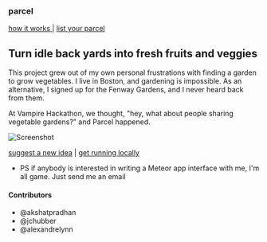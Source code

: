 ### parcel ###

[how it works ](http://youtu.be/sw_FiKyD4bg?hd=1) |
[list your parcel](http://parcel.herokuapp.com) 

## Turn idle back yards into fresh fruits and veggies ##

This project grew out of my own personal frustrations with finding a
garden to grow vegetables. I live in Boston, and gardening is
impossible. As an alternative, I signed up for the Fenway Gardens, and
I never heard back from them.

At Vampire Hackathon, we thought, "hey, what about people sharing
vegetable gardens?" and Parcel happened.

![Screenshot](https://raw.github.com/akshatpradhan/parcel/master/parcel.png)

[suggest a new idea](https://github.com/akshatpradhan/parcel/issues) |
[get running locally](https://github.com/akshatpradhan/parcel/wiki)

* PS if anybody is interested in writing a Meteor app interface with
  me, I'm all game. Just send me an email

#### Contributors ####

+ @akshatpradhan
+ @jchubber
+ @alexandrelynn
